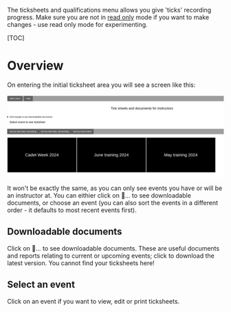 The ticksheets and qualifications menu allows you give 'ticks' recording progress. Make sure you are not in [read only](main-menu#read-only) mode if you want to make changes - use read only mode for experimenting.

[TOC]

# Overview

On entering the initial ticksheet area you will see a screen like this:

![ticksheet_entry.png](\static\ticksheet_entry.png)

It won't be exactly the same, as you can only see events you have or will be an instructor at. You can eithier click on  &#17;... to see downloadable documents, or choose an event (you can also sort the events in a different order - it defaults to most recent events first).

## Downloadable documents

Click on  &#17;... to see downloadable documents. These are useful documents and reports relating to current or upcoming events; click to download the latest version. You cannot find your ticksheets here!

## Select an event

Click on an event if you want to view, edit or print ticksheets.
